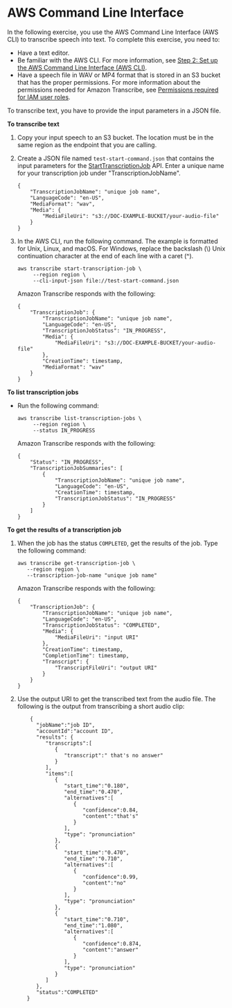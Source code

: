 # AWS Command Line Interface<a name="getting-started-cli"></a>

In the following exercise, you use the AWS Command Line Interface \(AWS CLI\) to transcribe speech into text\. To complete this exercise, you need to: 
+ Have a text editor\.
+ Be familiar with the AWS CLI\. For more information, see [Step 2: Set up the AWS Command Line Interface \(AWS CLI\)](setup-awscli.md)\.
+ Have a speech file in WAV or MP4 format that is stored in an S3 bucket that has the proper permissions\. For more information about the permissions needed for Amazon Transcribe, see [Permissions required for IAM user roles](security_iam_id-based-policy-examples.md#auth-role-iam-user)\.

To transcribe text, you have to provide the input parameters in a JSON file\.

**To transcribe text**

1. Copy your input speech to an S3 bucket\. The location must be in the same region as the endpoint that you are calling\.

1. Create a JSON file named `test-start-command.json` that contains the input parameters for the [StartTranscriptionJob](API_StartTranscriptionJob.md) API\. Enter a unique name for your transcription job under "TranscriptionJobName"\.

   ```
   {
       "TranscriptionJobName": "unique job name", 
       "LanguageCode": "en-US", 
       "MediaFormat": "wav", 
       "Media": {
           "MediaFileUri": "s3://DOC-EXAMPLE-BUCKET/your-audio-file"
       }
   }
   ```

1. In the AWS CLI, run the following command\. The example is formatted for Unix, Linux, and macOS\. For Windows, replace the backslash \(\\\) Unix continuation character at the end of each line with a caret \(^\)\.

   ```
   aws transcribe start-transcription-job \
        --region region \
        --cli-input-json file://test-start-command.json
   ```

   Amazon Transcribe responds with the following:

   ```
   {
       "TranscriptionJob": {
           "TranscriptionJobName": "unique job name",
           "LanguageCode": "en-US",
           "TranscriptionJobStatus": "IN_PROGRESS",
           "Media": {
               "MediaFileUri": "s3://DOC-EXAMPLE-BUCKET/your-audio-file"
           },
           "CreationTime": timestamp,
           "MediaFormat": "wav"
       }
   }
   ```

**To list transcription jobs**
+ Run the following command:

  ```
  aws transcribe list-transcription-jobs \
       --region region \
       --status IN_PROGRESS
  ```

  Amazon Transcribe responds with the following:

  ```
  {
      "Status": "IN_PROGRESS",
      "TranscriptionJobSummaries": [
          {
              "TranscriptionJobName": "unique job name",
              "LanguageCode": "en-US",
              "CreationTime": timestamp,
              "TranscriptionJobStatus": "IN_PROGRESS"
          }
      ]
  }
  ```

**To get the results of a transcription job**

1. When the job has the status `COMPLETED`, get the results of the job\. Type the following command:

   ```
   aws transcribe get-transcription-job \
      --region region \
      --transcription-job-name "unique job name"
   ```

   Amazon Transcribe responds with the following:

   ```
   {
       "TranscriptionJob": {
           "TranscriptionJobName": "unique job name",
           "LanguageCode": "en-US",
           "TranscriptionJobStatus": "COMPLETED",
           "Media": {
               "MediaFileUri": "input URI"
           },
           "CreationTime": timestamp,
           "CompletionTime": timestamp,
           "Transcript": {
               "TranscriptFileUri": "output URI"
           }
       }
   }
   ```

1. Use the output URI to get the transcribed text from the audio file\. The following is the output from transcribing a short audio clip:

   ```
       {
         "jobName":"job ID",
         "accountId":"account ID",
         "results": {
            "transcripts":[
               {
                  "transcript":" that's no answer"  
               }
            ],
            "items":[
               {
                  "start_time":"0.180",
                  "end_time":"0.470",
                  "alternatives":[
                     {
                        "confidence":0.84,
                        "content":"that's"
                     }
                  ],
                  "type": "pronunciation"
               },
               {
                  "start_time":"0.470",
                  "end_time":"0.710",
                  "alternatives":[
                     {
                        "confidence":0.99,
                        "content":"no"
                     }
                  ],
                  "type": "pronunciation"
               },
               {
                  "start_time":"0.710",
                  "end_time":"1.080",
                  "alternatives":[
                     {
                        "confidence":0.874,
                        "content":"answer"
                     }
                  ],
                  "type": "pronunciation"
               }
            ]
         },
         "status":"COMPLETED"
      }
   ```